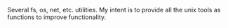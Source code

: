 Several fs, os, net, etc. utilities. My intent is to provide all the unix tools as functions to improve functionality.